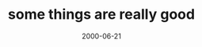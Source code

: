 ---
layout: base.njk
title : 'some things are really good' 
view_title : 'some things are really good' 
year : '2000' 
date : '2000-06-21' 
img_file : '/drawing/somegood.png' 
html_file : 'somethings' 
next_html : 'foundwater.html' 
year_order : '426' 
permalink : "title/{{html_file}}.html"
---